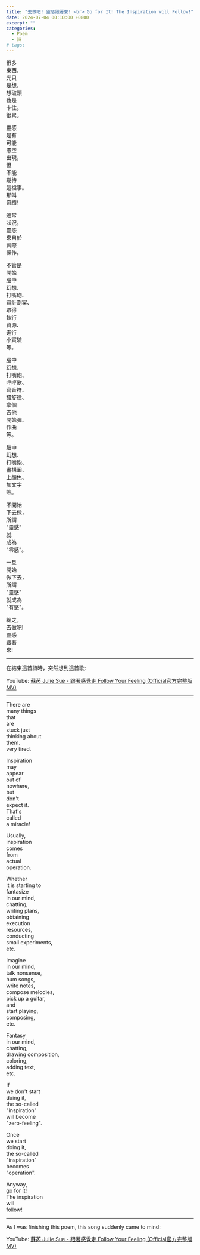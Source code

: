 ```yaml
---
title: "去做吧! 靈感跟著來! <br> Go for It! The Inspiration will Follow!"
date: 2024-07-04 00:10:00 +0800
excerpt: ""
categories:
  - Poem
  - 詩
# tags:
---
```


很多  
東西，  
光只  
是想，  
想破頭  
也是  
卡住。  
很累。

靈感  
是有  
可能  
憑空  
出現，  
但  
不能  
期待  
這檔事。  
那叫  
奇蹟!

通常  
狀況，  
靈感  
來自於  
實際  
操作。

不管是  
開始  
腦中  
幻想、  
打嘴砲、  
寫計劃案、  
取得  
執行  
資源、  
進行  
小實驗  
等。

腦中  
幻想、  
打嘴砲、  
哼哼歌、  
寫音符、  
譜旋律、  
拿個  
吉他  
開始彈、  
作曲  
等。

腦中  
幻想、  
打嘴砲、  
畫構圖、  
上顏色、  
加文字  
等。

不開始  
下去做，  
所謂  
"靈感"  
就  
成為  
"零感"。

一旦  
開始  
做下去，  
所謂  
"靈感"  
就成為  
"有感"。

總之，  
去做吧!  
靈感  
跟著  
來!

---

在結束這首詩時，突然想到這首歌:  

YouTube: [蘇芮 Julie Sue - 跟著感覺走 Follow Your Feeling (Official官方完整版MV)](<https://www.youtube.com/watch?v=v6mL0au2T1Q>)

---

There are  
many things  
that  
are  
stuck just  
thinking about  
them.  
very tired.

Inspiration  
may  
appear  
out of  
nowhere,  
but  
don't  
expect it.  
That's  
called  
a miracle!

Usually,  
inspiration  
comes  
from  
actual  
operation.

Whether  
it is starting to  
fantasize  
in our mind,  
chatting,  
writing plans,  
obtaining  
execution  
resources,  
conducting  
small experiments,  
etc.

Imagine  
in our mind,  
talk nonsense,  
hum songs,  
write notes,  
compose melodies,  
pick up a guitar,  
and  
start playing,  
composing,  
etc.

Fantasy  
in our mind,  
chatting,  
drawing composition,  
coloring,  
adding text,  
etc.

If  
we don't start  
doing it,  
the so-called  
"inspiration"  
will become  
"zero-feeling".

Once  
we start  
doing it,  
the so-called  
"inspiration"  
becomes  
"operation".

Anyway,  
go for it!  
The inspiration  
will  
follow!

---

As I was finishing this poem, this song suddenly came to mind:

YouTube: [蘇芮 Julie Sue - 跟著感覺走 Follow Your Feeling (Official官方完整版MV)](<https://www.youtube.com/watch?v=v6mL0au2T1Q>)
